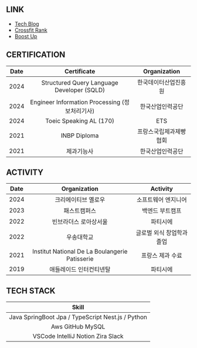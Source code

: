 ## LINK
- [Tech Blog](https://medium.com/@jaegeunsong97)
- [Crossfit Rank](https://games.crossfit.com/leaderboard/open/2024?view=0&division=1&region=0&scaled=0&sort=0&athlete=2716636&athlete_display=jaegeun+song)
- [Boost Up](https://www.youtube.com/watch?v=0V3LwNtZxM4)

## CERTIFICATION
|Date|Certificate|Organization|
|:---:|:---:|:---:|
|2024|Structured Query Language Developer (SQLD)|한국데이터산업진흥원|
|2024|Engineer Information Processing (정보처리기사)|한국산업인력공단|
|2024|Toeic Speaking AL (170)|ETS|
|2021|INBP Diploma|프랑스국립제과제빵협회|
|2021|제과기능사|한국산업인력공단|

## ACTIVITY

|Date|Organization|Activity|
|:---:|:---:|:---:|
|2024|크리에이티브 옐로우|소프트웨어 엔지니어|
|2023|패스트캠퍼스|백엔드 부트캠프|
|2022|빈브라더스 로아상서울|파티시에|
|2022|우송대학교|글로벌 외식 창업학과 졸업|
|2021|Institut National De La Boulangerie Patisserie|프랑스 제과 수료|
|2019|애들레이드 인터컨티넨탈|파티시에|

## TECH STACK
|Skill|
|:---:|
|Java SpringBoot Jpa / TypeScript Nest.js / Python|
|Aws GitHub MySQL|
|VSCode IntelliJ Notion Zira Slack|
